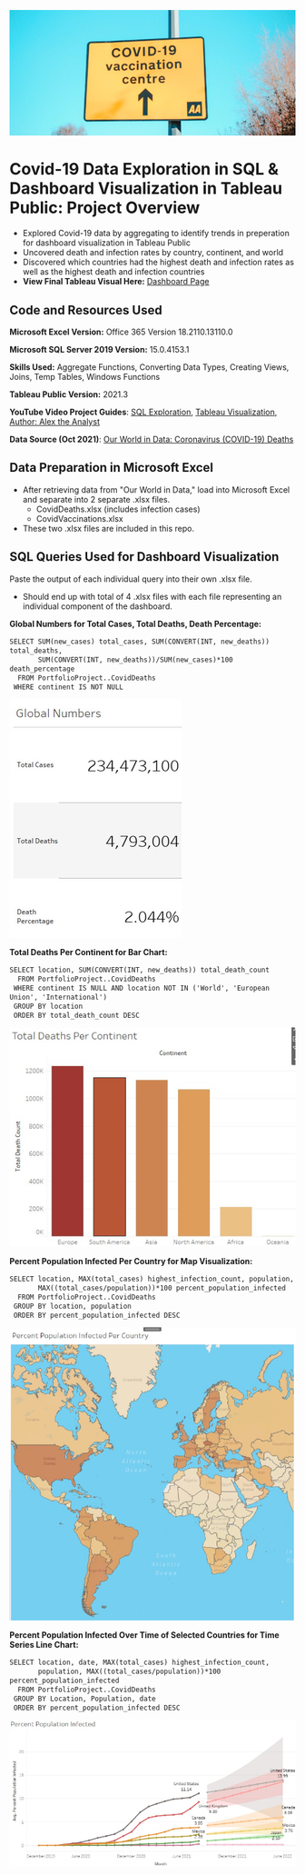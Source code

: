 ![App Screenshot](resized.jpg)


# Covid-19 Data Exploration in SQL & Dashboard Visualization in Tableau Public: Project Overview

- Explored Covid-19 data by aggregating to identify trends in preperation for dashboard visualization in Tableau Public
- Uncovered death and infection rates by country, continent, and world
- Discovered which countries had the highest death and infection rates as well as the highest death and infection countries
- **View Final Tableau Visual Here:** [Dashboard Page](https://public.tableau.com/app/profile/will.nguyen/viz/Covid-19Visualization_16336779056520/Dashboard1)



## Code and Resources Used

**Microsoft Excel Version:** Office 365 Version 18.2110.13110.0

**Microsoft SQL Server 2019 Version:** 15.0.4153.1  

**Skills Used:** Aggregate Functions, Converting Data Types, Creating Views, Joins, Temp Tables, Windows Functions  

**Tableau Public Version:** 2021.3  

**YouTube Video Project Guides**: [SQL Exploration](https://www.youtube.com/watch?v=qfyynHBFOsM), [Tableau Visualization](https://www.youtube.com/watch?v=QILNlRvJlfQ&list=PLUaB-1hjhk8H48Pj32z4GZgGWyylqv85f&index=2), [Author: Alex the Analyst](https://www.youtube.com/channel/UC7cs8q-gJRlGwj4A8OmCmXg) 

**Data Source (Oct 2021)**: [Our World in Data: Coronavirus (COVID-19) Deaths](https://ourworldindata.org/covid-deaths)  

## Data Preparation in Microsoft Excel

- After retrieving data from "Our World in Data," load into Microsoft Excel and separate into 2 separate .xlsx files.
    - CovidDeaths.xlsx (includes infection cases)
    - CovidVaccinations.xlsx
- These two .xlsx files are included in this repo.

## SQL Queries Used for Dashboard Visualization
Paste the output of each individual query into their own .xlsx file.  
-  Should end up with total of 4 .xlsx files with each file representing an individual component of the dashboard.

**Global Numbers for Total Cases, Total Deaths, Death Percentage:**  

    SELECT SUM(new_cases) total_cases, SUM(CONVERT(INT, new_deaths)) total_deaths, 
           SUM(CONVERT(INT, new_deaths))/SUM(new_cases)*100 death_percentage
      FROM PortfolioProject..CovidDeaths
     WHERE continent IS NOT NULL
![Visual](git_repo_screenshots/global_numbers.jpg)

**Total Deaths Per Continent for Bar Chart:**

    SELECT location, SUM(CONVERT(INT, new_deaths)) total_death_count
      FROM PortfolioProject..CovidDeaths
     WHERE continent IS NULL AND location NOT IN ('World', 'European Union', 'International')
     GROUP BY location
     ORDER BY total_death_count DESC
![Visual](git_repo_screenshots/bar_deaths_continent.jpg)

**Percent Population Infected Per Country for Map Visualization:**

    SELECT location, MAX(total_cases) highest_infection_count, population,
           MAX((total_cases/population))*100 percent_population_infected
      FROM PortfolioProject..CovidDeaths
     GROUP BY location, population
     ORDER BY percent_population_infected DESC
![Visual](git_repo_screenshots/map_infected.jpg)

**Percent Population Infected Over Time of Selected Countries for Time Series Line Chart:**

    SELECT location, date, MAX(total_cases) highest_infection_count, 
           population, MAX((total_cases/population))*100 percent_population_infected
      FROM PortfolioProject..CovidDeaths
     GROUP BY Location, Population, date
     ORDER BY percent_population_infected DESC
![Visual](git_repo_screenshots/time_series_infected.jpg)
